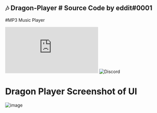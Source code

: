 ## 🎶 Dragon-Player # Source Code by eddit#0001
#MP3 Music Player


![GitHub contributors](https://img.shields.io/github/contributors/scottydocs/README-template.md)
![Discord](https://img.shields.io/badge/Discord:%20eddit#0001-Add%20me%20for%20any%20help-blue)

# Dragon Player Screenshot of UI

![image](https://user-images.githubusercontent.com/33374170/189505519-baf55c7c-236b-47bd-9cd7-11536211cd11.png)
